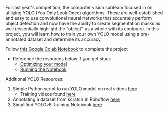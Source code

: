 For last year's competition, the computer vision subteam focused in on utilizing YOLO (You Only Look Once) algorithms. These are well-established and easy to use convolutional neural networks that accurately perform object detection and now have the ability to create segmentation masks as well (essentially highlight the "object" as a whole with its contours). In this project, you will learn how to train your own YOLO model using a pre-annotated dataset and determine its accuracy.


Follow [this Google Colab Notebook](https://colab.research.google.com/drive/1ldf6muZj2Lq2gcwi4KZ-4acTULx_L1k2?usp=sharing) to complete the project
  - Reference the resources below if you get stuck
    - [Optimizing your model]()
    - [Running the Notebook]()


Additional YOLO Resources:
1. Simple Python script to run YOLO model on real videos [here](./YOLOv8.py)
     - Training videos found [here](https://www.dropbox.com/scl/fo/ilsmrvomdx4h1tn74hw0g/AMsCjRdGOaHDy991yNH1SF8?rlkey=yuisarsyjqv0tj1tfrx263rdf&st=thucvkmj&dl=0)
3. Annotating a dataset from scratch in Roboflow [here]()
4. Simplified YOLOv8 Training Notebook [here](https://colab.research.google.com/drive/1fnNdFck-4ZVvTobmnYd679QCmJ9Nz6JC?usp=sharing)
